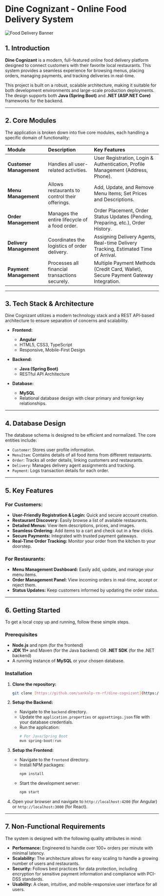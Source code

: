 # Dine Cognizant - Online Food Delivery System

![Food Delivery Banner](https://placehold.co/1200x400/FF6347/FFFFFF?text=Dine+Cognizant)

## 1. Introduction

**Dine Cognizant** is a modern, full-featured online food delivery platform designed to connect customers with their favorite local restaurants. This system provides a seamless experience for browsing menus, placing orders, managing payments, and tracking deliveries in real-time.

This project is built on a robust, scalable architecture, making it suitable for both development environments and large-scale production deployments. The design supports both **Java (Spring Boot)** and **.NET (ASP.NET Core)** frameworks for the backend.

---

## 2. Core Modules

The application is broken down into five core modules, each handling a specific domain of functionality:

| Module                 | Description                                    | Key Features                                                                   |
| :--------------------- | :--------------------------------------------- | :----------------------------------------------------------------------------- |
| **Customer Management** | Handles all user-related activities.           | User Registration, Login & Authentication, Profile Management (Address, Phone).  |
| **Menu Management** | Allows restaurants to control their offerings. | Add, Update, and Remove Menu Items; Set Prices and Descriptions.               |
| **Order Management** | Manages the entire lifecycle of a food order.  | Order Placement, Order Status Updates (Pending, Preparing, etc.), Order History. |
| **Delivery Management** | Coordinates the logistics of order delivery.   | Assigning Delivery Agents, Real-time Delivery Tracking, Estimated Time of Arrival. |
| **Payment Management** | Processes all financial transactions securely. | Multiple Payment Methods (Credit Card, Wallet), Secure Payment Gateway Integration. |

---

## 3. Tech Stack & Architecture

Dine Cognizant utilizes a modern technology stack and a REST API-based architecture to ensure separation of concerns and scalability.

- **Frontend:**
    - **Angular** 
    - HTML5, CSS3, TypeScript
    - Responsive, Mobile-First Design

- **Backend:**
    - **Java (Spring Boot)**
    - RESTful API Architecture

- **Database:**
    - **MySQL**
    - Relational database design with clear primary and foreign key relationships.

---

## 4. Database Design

The database schema is designed to be efficient and normalized. The core entities include:

- `Customer`: Stores user profile information.
- `MenuItem`: Contains details of all food items from different restaurants.
- `Order`: Tracks all order details, linking customers and restaurants.
- `Delivery`: Manages delivery agent assignments and tracking.
- `Payment`: Logs transaction details for each order.

---

## 5. Key Features

### For Customers:
- **User-Friendly Registration & Login:** Quick and secure account creation.
- **Restaurant Discovery:** Easily browse a list of available restaurants.
- **Detailed Menus:** View item descriptions, prices, and images.
- **Seamless Ordering:** Add items to a cart and check out in a few clicks.
- **Secure Payments:** Integrated with trusted payment gateways.
- **Real-Time Order Tracking:** Monitor your order from the kitchen to your doorstep.

### For Restaurants:
- **Menu Management Dashboard:** Easily add, update, and manage your menu items.
- **Order Management Panel:** View incoming orders in real-time, accept or reject them.
- **Status Updates:** Keep customers informed by updating the order status.

---

## 6. Getting Started

To get a local copy up and running, follow these simple steps.

### Prerequisites

- **Node.js** and npm (for the frontend)
- **JDK 11+** and Maven (for the Java backend) OR **.NET SDK** (for the .NET backend)
- A running instance of **MySQL** or your chosen database.

### Installation

1.  **Clone the repository:**
    ```sh
    git clone [https://github.com/sankalp-rm-rf/dine-cognizant](https://github.com/sankalp-rm-rf/dine-cognizant)
    ```

2.  **Setup the Backend:**
    - Navigate to the `backend` directory.
    - Update the `application.properties` or `appsettings.json` file with your database credentials.
    - Run the application:
      ```sh
      # For Java/Spring Boot
      mvn spring-boot:run
      ```

3.  **Setup the Frontend:**
    - Navigate to the `frontend` directory.
    - Install NPM packages:
      ```sh
      npm install
      ```
    - Start the development server:
      ```sh
      npm start
      ```
4. Open your browser and navigate to `http://localhost:4200` (for Angular) or `http://localhost:3000` (for React).

---

## 7. Non-Functional Requirements

The system is designed with the following quality attributes in mind:

- **Performance:** Engineered to handle over 100+ orders per minute with minimal latency.
- **Scalability:** The architecture allows for easy scaling to handle a growing number of users and restaurants.
- **Security:** Follows best practices for data protection, including encryption for sensitive payment information and compliance with PCI-DSS standards.
- **Usability:** A clean, intuitive, and mobile-responsive user interface for all users.